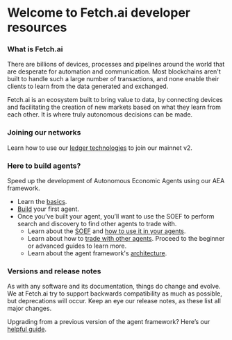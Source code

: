 # Welcome to Fetch.ai developer resources

### What is Fetch.ai

There are billions of devices, processes and pipelines around the world that are desperate for automation and communication. Most blockchains aren't built to handle such a large number of transactions, and none enable their clients to learn from the data generated and exchanged.

Fetch.ai is an ecosystem built to bring value to data, by connecting devices and facilitating the creation of new markets based on what they learn from each other. It is where truly autonomous decisions can be made.

### Joining our networks

Learn how to use our [ledger technologies](../ledger_v2) to join our mainnet v2.

### Here to build agents?

Speed up the development of Autonomous Economic Agents using our AEA framework.

* Learn the [basics](../aea/agent-oriented-development).
* [Build](../aea/quickstart) your first agent.
* Once you’ve built your agent, you’ll want to use the SOEF to perform search and discovery to find other agents to trade with.
    * Learn about the [SOEF](soef/simple-oef) and [how to use it in your agents](../aea/simple-oef-usage).
    * Learn about how to [trade with other agents](../aea/generic-skills-step-by-step). Proceed to the beginner or advanced guides to learn more.
    * Learn about the agent framework's [architecture](../aea/diagram).

### Versions and release notes

As with any software and its documentation, things do change and evolve. We at Fetch.ai try to support backwards compatibility as much as possible, but deprecations will occur. Keep an eye our release notes, as these list all major changes.

Upgrading from a previous version of the agent framework? Here’s our [helpful guide](../aea/upgrading).
